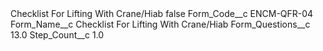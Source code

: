 <?xml version="1.0" encoding="UTF-8"?>
<CustomMetadata xmlns="http://soap.sforce.com/2006/04/metadata" xmlns:xsi="http://www.w3.org/2001/XMLSchema-instance" xmlns:xsd="http://www.w3.org/2001/XMLSchema">
    <label>Checklist For Lifting With Crane/Hiab</label>
    <protected>false</protected>
    <values>
        <field>Form_Code__c</field>
        <value xsi:type="xsd:string">ENCM-QFR-04</value>
    </values>
    <values>
        <field>Form_Name__c</field>
        <value xsi:type="xsd:string">Checklist For Lifting With Crane/Hiab</value>
    </values>
    <values>
        <field>Form_Questions__c</field>
        <value xsi:type="xsd:double">13.0</value>
    </values>
    <values>
        <field>Step_Count__c</field>
        <value xsi:type="xsd:double">1.0</value>
    </values>
</CustomMetadata>
